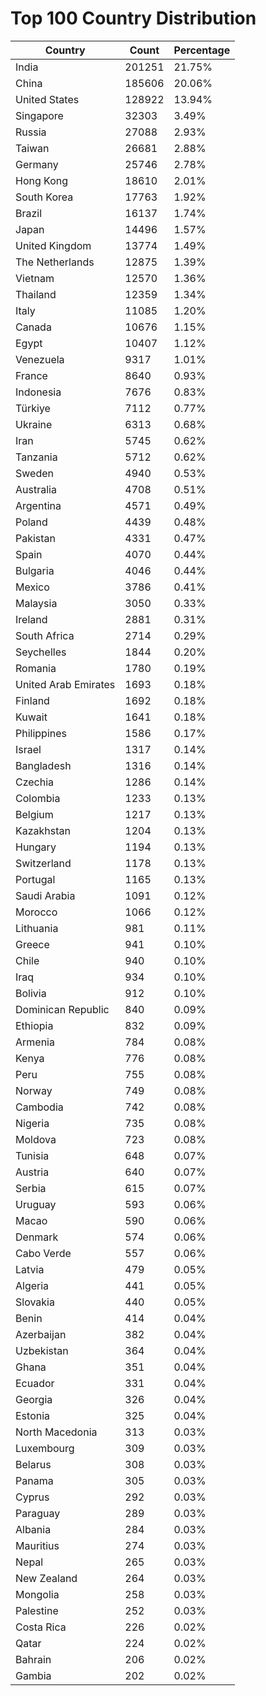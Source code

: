 # Top 100 Country Distribution
| Country | Count | Percentage |
|----|----|----|
| India | 201251 | 21.75% |
| China | 185606 | 20.06% |
| United States | 128922 | 13.94% |
| Singapore | 32303 | 3.49% |
| Russia | 27088 | 2.93% |
| Taiwan | 26681 | 2.88% |
| Germany | 25746 | 2.78% |
| Hong Kong | 18610 | 2.01% |
| South Korea | 17763 | 1.92% |
| Brazil | 16137 | 1.74% |
| Japan | 14496 | 1.57% |
| United Kingdom | 13774 | 1.49% |
| The Netherlands | 12875 | 1.39% |
| Vietnam | 12570 | 1.36% |
| Thailand | 12359 | 1.34% |
| Italy | 11085 | 1.20% |
| Canada | 10676 | 1.15% |
| Egypt | 10407 | 1.12% |
| Venezuela | 9317 | 1.01% |
| France | 8640 | 0.93% |
| Indonesia | 7676 | 0.83% |
| Türkiye | 7112 | 0.77% |
| Ukraine | 6313 | 0.68% |
| Iran | 5745 | 0.62% |
| Tanzania | 5712 | 0.62% |
| Sweden | 4940 | 0.53% |
| Australia | 4708 | 0.51% |
| Argentina | 4571 | 0.49% |
| Poland | 4439 | 0.48% |
| Pakistan | 4331 | 0.47% |
| Spain | 4070 | 0.44% |
| Bulgaria | 4046 | 0.44% |
| Mexico | 3786 | 0.41% |
| Malaysia | 3050 | 0.33% |
| Ireland | 2881 | 0.31% |
| South Africa | 2714 | 0.29% |
| Seychelles | 1844 | 0.20% |
| Romania | 1780 | 0.19% |
| United Arab Emirates | 1693 | 0.18% |
| Finland | 1692 | 0.18% |
| Kuwait | 1641 | 0.18% |
| Philippines | 1586 | 0.17% |
| Israel | 1317 | 0.14% |
| Bangladesh | 1316 | 0.14% |
| Czechia | 1286 | 0.14% |
| Colombia | 1233 | 0.13% |
| Belgium | 1217 | 0.13% |
| Kazakhstan | 1204 | 0.13% |
| Hungary | 1194 | 0.13% |
| Switzerland | 1178 | 0.13% |
| Portugal | 1165 | 0.13% |
| Saudi Arabia | 1091 | 0.12% |
| Morocco | 1066 | 0.12% |
| Lithuania | 981 | 0.11% |
| Greece | 941 | 0.10% |
| Chile | 940 | 0.10% |
| Iraq | 934 | 0.10% |
| Bolivia | 912 | 0.10% |
| Dominican Republic | 840 | 0.09% |
| Ethiopia | 832 | 0.09% |
| Armenia | 784 | 0.08% |
| Kenya | 776 | 0.08% |
| Peru | 755 | 0.08% |
| Norway | 749 | 0.08% |
| Cambodia | 742 | 0.08% |
| Nigeria | 735 | 0.08% |
| Moldova | 723 | 0.08% |
| Tunisia | 648 | 0.07% |
| Austria | 640 | 0.07% |
| Serbia | 615 | 0.07% |
| Uruguay | 593 | 0.06% |
| Macao | 590 | 0.06% |
| Denmark | 574 | 0.06% |
| Cabo Verde | 557 | 0.06% |
| Latvia | 479 | 0.05% |
| Algeria | 441 | 0.05% |
| Slovakia | 440 | 0.05% |
| Benin | 414 | 0.04% |
| Azerbaijan | 382 | 0.04% |
| Uzbekistan | 364 | 0.04% |
| Ghana | 351 | 0.04% |
| Ecuador | 331 | 0.04% |
| Georgia | 326 | 0.04% |
| Estonia | 325 | 0.04% |
| North Macedonia | 313 | 0.03% |
| Luxembourg | 309 | 0.03% |
| Belarus | 308 | 0.03% |
| Panama | 305 | 0.03% |
| Cyprus | 292 | 0.03% |
| Paraguay | 289 | 0.03% |
| Albania | 284 | 0.03% |
| Mauritius | 274 | 0.03% |
| Nepal | 265 | 0.03% |
| New Zealand | 264 | 0.03% |
| Mongolia | 258 | 0.03% |
| Palestine | 252 | 0.03% |
| Costa Rica | 226 | 0.02% |
| Qatar | 224 | 0.02% |
| Bahrain | 206 | 0.02% |
| Gambia | 202 | 0.02% |
